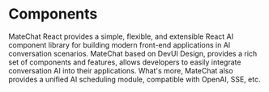 # Components

MateChat React provides a simple, flexible, and extensible React AI component library for building modern front-end applications in AI conversation scenarios.
MateChat based on DevUI Design, provides a rich set of components and features, allows developers to easily integrate conversation AI into their applications. What's more, MateChat also provides a unified AI scheduling module, compatible with OpenAI, SSE, etc.
